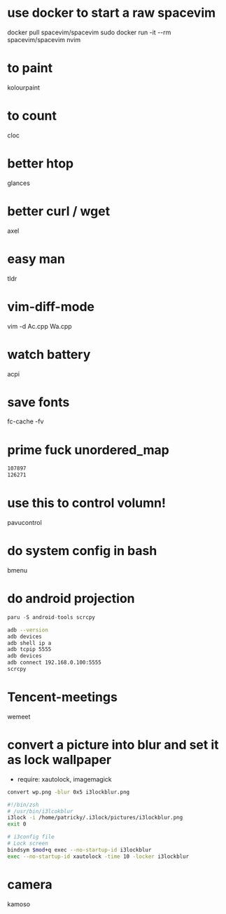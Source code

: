 # use docker to start a raw spacevim
docker pull spacevim/spacevim
sudo docker run -it --rm spacevim/spacevim nvim

# to paint
kolourpaint

# to count
cloc

# better htop
glances

# better curl / wget
axel

# easy man
tldr

# vim-diff-mode
vim -d Ac.cpp Wa.cpp

# watch battery
acpi

# save fonts
fc-cache -fv

# prime fuck unordered_map
```txt
107897
126271
```

# use this to control volumn!
pavucontrol

# do system config in bash
bmenu

# do android projection

```cpp
paru -S android-tools scrcpy
```

```bash
adb --version
adb devices
adb shell ip a
adb tcpip 5555
adb devices
adb connect 192.168.0.100:5555
scrcpy
```

# Tencent-meetings
wemeet

# convert a picture into blur and set it as lock wallpaper

 + require: xautolock, imagemagick

```bash
convert wp.png -blur 0x5 i3lockblur.png
```

```bash
#!/bin/zsh
# /usr/bin/i3lcokblur
i3lock -i /home/patricky/.i3lock/pictures/i3lockblur.png
exit 0
```

```bash
# i3config file
# Lock screen
bindsym $mod+q exec --no-startup-id i3lockblur
exec --no-startup-id xautolock -time 10 -locker i3lockblur
```

# camera
kamoso
